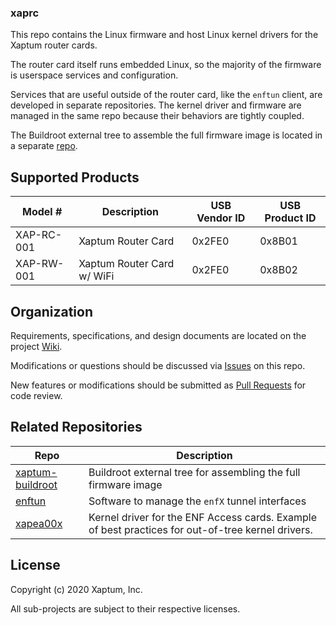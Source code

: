 ### xaprc

This repo contains the Linux firmware and host Linux kernel drivers
for the Xaptum router cards.

The router card itself runs embedded Linux, so the majority of the
firmware is userspace services and configuration.

Services that are useful outside of the router card, like the `enftun`
client, are developed in separate repositories. The kernel driver and
firmware are managed in the same repo because their behaviors are
tightly coupled.

The Buildroot external tree to assemble the full firmware image is
located in a separate
[repo](https://github.com/xaptum/xaptum-buildroot).

## Supported Products

| Model #    | Description                | USB Vendor ID | USB Product ID |
|------------|----------------------------|---------------|----------------|
| XAP-RC-001 | Xaptum Router Card         | 0x2FE0        | 0x8B01         |
| XAP-RW-001 | Xaptum Router Card w/ WiFi | 0x2FE0        | 0x8B02         |

## Organization

Requirements, specifications, and design documents are located on the
project [Wiki](https://github.com/xaptum/xaprc/wiki).

Modifications or questions should be discussed via
[Issues](https://github.com/xaptum/xaprc/issues) on this repo.

New features or modifications should be submitted as [Pull
Requests](https://github.com/xaptum/xaprc/pulls) for code review.

## Related Repositories
| Repo                                                           | Description                                                                                       |
|----------------------------------------------------------------|---------------------------------------------------------------------------------------------------|
| [xaptum-buildroot](https://github.com/xaptum/xaptum-buildroot) | Buildroot external tree for assembling the full firmware image                                    |
| [enftun](https://github.com/xaptum/enftun)                     | Software to manage the `enfX` tunnel interfaces                                                   |
| [xapea00x](https://github.com/xaptum/xapea00x)                 | Kernel driver for the ENF Access cards. Example of best practices for out-of-tree kernel drivers. |

## License

Copyright (c) 2020 Xaptum, Inc.

All sub-projects are subject to their respective licenses.
